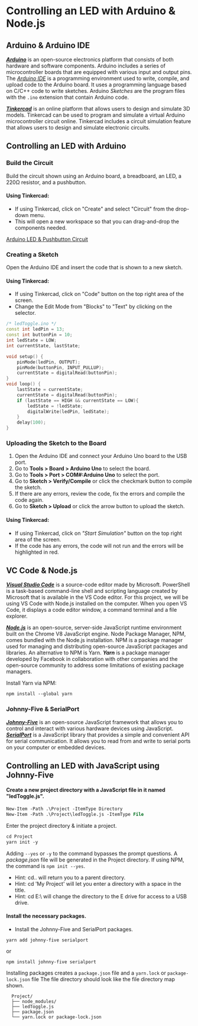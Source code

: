 # Controlling an LED with Arduino & Node.js
<!-- Arduino & Arduino IDE -->
## Arduino & Arduino IDE
[***Arduino***](https://www.arduino.cc/) is an open-source electronics platform that consists of both hardware and software components. Arduino includes a series of microcontroller boards that are equipped with various input and output pins. The [*Arduino IDE*](https://www.arduino.cc/en/software/) is a programming environment used to write, compile, and upload code to the Arduino board. It uses a programming language based on C/C++ code to write sketches. Arduino *Sketches* are the program files with the `.ino` extension that contain Arduino code.
<!-- Tinkercad -->
[ ***Tinkercad***](https://www.tinkercad.com/) is an online platform that allows users to design and simulate 3D models. Tinkercad can be used to program and simulate a virtual Arduino microcontroller circuit online. Tinkercad includes a circuit simulation feature that allows users to design and simulate electronic circuits.

## Controlling an LED with Arduino

### Build the Circuit

Build the circuit shown using an Arduino board, a breadboard, an LED, a 220Ω resistor, and a pushbutton.

#### Using Tinkercad:
- If using Tinkercad, click on "Create" and select "Circuit" from the drop-down menu.
- This will open a new workspace so that you can drag-and-drop the components needed.

[Arduino LED & Pushbutton Circuit]()

### Creating a Sketch
Open the Arduino IDE and insert the code that is shown to a new sketch.

#### Using Tinkercad:
- If using Tinkercad, click on "Code" button on the top right area of the screen.
- Change the Edit Mode from "Blocks" to "Text" by clicking on the selector.

```ino
/* ledToggle.ino */
const int ledPin = 13;
const int buttonPin = 10;
int ledState = LOW;
int currentState, lastState;

void setup() {
    pinMode(ledPin, OUTPUT);
    pinMode(buttonPin, INPUT_PULLUP);
    currentState = digitalRead(buttonPin);
}
void loop() {
    lastState = currentState;
    currentState = digitalRead(buttonPin);
    if (lastState == HIGH && currentState == LOW){
        ledState = !ledState;
        digitalWrite(ledPin, ledState);
    }
    delay(100);
}
```

### Uploading the Sketch to the Board
1. Open the Arduino IDE and connect your Arduino Uno board to the USB port.
2. Go to **Tools > Board > Arduino Uno** to select the board.
3. Go to **Tools > Port > COM#:Arduino Uno** to select the port.
4. Go to **Sketch > Verify/Compile** or click the checkmark button to compile the sketch.
5. If there are any errors, review the code, fix the errors and compile the code again.
6. Go to **Sketch > Upload** or click the arrow button to upload the sketch.
#### Using Tinkercad:
- If using Tinkercad, click on *"Start Simulation"* button on the top right area of the screen.
- If the code has any errors, the code will not run and the errors will be highlighted in red.

## VC Code & Node.js
[***Visual Studio Code***](https://code.visualstudio.com/) is a source-code editor made by Microsoft. PowerShell is a task-based command-line shell and scripting language created by Microsoft that is available in the VS Code editor. For this project, we will be using VS Code with Node.js installed on the computer. When you open VS Code, it displays a code editor window, a command terminal and a file explorer.

[***Node.js***](https://nodejs.org/) is an open-source, server-side JavaScript runtime environment built on the Chrome V8 JavaScript engine. Node Package Manager, NPM, comes bundled with the Node.js installation. NPM is a package manager used for managing and distributing open-source JavaScript packages and libraries. An alternative to NPM is Yarn. ***Yarn*** is a package manager developed by Facebook in collaboration with other companies and the open-source community to address some limitations of existing package managers.
<!-- Yarn Package Manager -->
Install Yarn via NPM:
```ps
npm install --global yarn
```
### Johnny-Five & SerialPort
[***Johnny-Five***](https://johnny-five.io/) is an open-source JavaScript framework that allows you to control and interact with various hardware devices using JavaScript. [***SerialPort***](https://serialport.io/) is a JavaScript library that provides a simple and convenient API for serial communication. It allows you to read from and write to serial ports on your computer or embedded devices.

## Controlling an LED with JavaScript using Johnny-Five

#### Create a new project directory with a JavaScript file in it named "ledToggle.js".
```ps
New-Item -Path .\Project -ItemType Directory
New-Item -Path .\Project\ledToggle.js -ItemType File
```
Enter the project directory & initiate a project.
```ps
cd Project
yarn init -y
```
Adding `--yes` or `-y` to the command bypasses the prompt questions. A *package.json* file will be generated in the Project directory.
If using NPM, the command is `npm init --yes`.
- Hint: cd.. will return you to a parent directory.
- Hint: cd 'My Project' will let you enter a directory with a space in the title.
- Hint: cd E:\ will change the directory to the E drive for access to a USB drive.

#### Install the necessary packages.

- Install the Johnny-Five and SerialPort packages.
```shell
yarn add johnny-five serialport
```
or
```shell
npm install johnny-five serialport
```
Installing packages creates a `package.json` file and a `yarn.lock` or `package-lock.json` file
The file directory should look like the file directory map shown.

```
  Project/
  ├── node_modules/
  ├── ledToggle.js
  ├── package.json
  └── yarn.lock or package-lock.json
```
